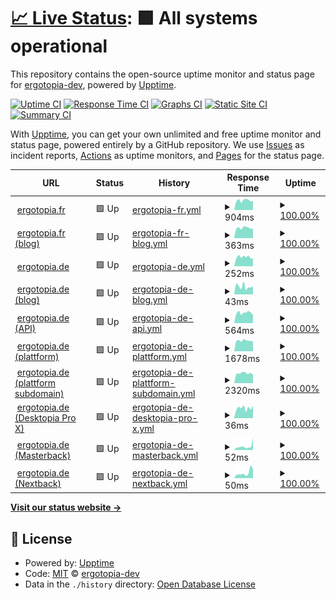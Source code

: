 # [📈 Live Status](https://status.ergotopia.de): <!--live status--> **🟩 All systems operational**

This repository contains the open-source uptime monitor and status page for [ergotopia-dev](https://status.ergotopia.de), powered by [Upptime](https://github.com/upptime/upptime).

[![Uptime CI](https://github.com/ergotopia-dev/uptime-monitor/workflows/Uptime%20CI/badge.svg)](https://github.com/ergotopia-dev/uptime-monitor/actions?query=workflow%3A%22Uptime+CI%22)
[![Response Time CI](https://github.com/ergotopia-dev/uptime-monitor/workflows/Response%20Time%20CI/badge.svg)](https://github.com/ergotopia-dev/uptime-monitor/actions?query=workflow%3A%22Response+Time+CI%22)
[![Graphs CI](https://github.com/ergotopia-dev/uptime-monitor/workflows/Graphs%20CI/badge.svg)](https://github.com/ergotopia-dev/uptime-monitor/actions?query=workflow%3A%22Graphs+CI%22)
[![Static Site CI](https://github.com/ergotopia-dev/uptime-monitor/workflows/Static%20Site%20CI/badge.svg)](https://github.com/ergotopia-dev/uptime-monitor/actions?query=workflow%3A%22Static+Site+CI%22)
[![Summary CI](https://github.com/ergotopia-dev/uptime-monitor/workflows/Summary%20CI/badge.svg)](https://github.com/ergotopia-dev/uptime-monitor/actions?query=workflow%3A%22Summary+CI%22)

With [Upptime](https://upptime.js.org), you can get your own unlimited and free uptime monitor and status page, powered entirely by a GitHub repository. We use [Issues](https://github.com/ergotopia-dev/uptime-monitor/issues) as incident reports, [Actions](https://github.com/ergotopia-dev/uptime-monitor/actions) as uptime monitors, and [Pages](https://status.ergotopia.de) for the status page.

<!--start: status pages-->
<!-- This summary is generated by Upptime (https://github.com/upptime/upptime) -->
<!-- Do not edit this manually, your changes will be overwritten -->
<!-- prettier-ignore -->
| URL | Status | History | Response Time | Uptime |
| --- | ------ | ------- | ------------- | ------ |
| <img alt="" src="https://icons.duckduckgo.com/ip3/www.ergotopia.fr.ico" height="13"> [ergotopia.fr](https://www.ergotopia.fr) | 🟩 Up | [ergotopia-fr.yml](https://github.com/ergotopia-dev/uptime-monitor/commits/HEAD/history/ergotopia-fr.yml) | <details><summary><img alt="Response time graph" src="./graphs/ergotopia-fr/response-time-week.png" height="20"> 904ms</summary><br><a href="https://status.ergotopia.de/history/ergotopia-fr"><img alt="Response time 1129" src="https://img.shields.io/endpoint?url=https%3A%2F%2Fraw.githubusercontent.com%2Fergotopia-dev%2Fuptime-monitor%2FHEAD%2Fapi%2Fergotopia-fr%2Fresponse-time.json"></a><br><a href="https://status.ergotopia.de/history/ergotopia-fr"><img alt="24-hour response time 863" src="https://img.shields.io/endpoint?url=https%3A%2F%2Fraw.githubusercontent.com%2Fergotopia-dev%2Fuptime-monitor%2FHEAD%2Fapi%2Fergotopia-fr%2Fresponse-time-day.json"></a><br><a href="https://status.ergotopia.de/history/ergotopia-fr"><img alt="7-day response time 904" src="https://img.shields.io/endpoint?url=https%3A%2F%2Fraw.githubusercontent.com%2Fergotopia-dev%2Fuptime-monitor%2FHEAD%2Fapi%2Fergotopia-fr%2Fresponse-time-week.json"></a><br><a href="https://status.ergotopia.de/history/ergotopia-fr"><img alt="30-day response time 832" src="https://img.shields.io/endpoint?url=https%3A%2F%2Fraw.githubusercontent.com%2Fergotopia-dev%2Fuptime-monitor%2FHEAD%2Fapi%2Fergotopia-fr%2Fresponse-time-month.json"></a><br><a href="https://status.ergotopia.de/history/ergotopia-fr"><img alt="1-year response time 1129" src="https://img.shields.io/endpoint?url=https%3A%2F%2Fraw.githubusercontent.com%2Fergotopia-dev%2Fuptime-monitor%2FHEAD%2Fapi%2Fergotopia-fr%2Fresponse-time-year.json"></a></details> | <details><summary><a href="https://status.ergotopia.de/history/ergotopia-fr">100.00%</a></summary><a href="https://status.ergotopia.de/history/ergotopia-fr"><img alt="All-time uptime 99.90%" src="https://img.shields.io/endpoint?url=https%3A%2F%2Fraw.githubusercontent.com%2Fergotopia-dev%2Fuptime-monitor%2FHEAD%2Fapi%2Fergotopia-fr%2Fuptime.json"></a><br><a href="https://status.ergotopia.de/history/ergotopia-fr"><img alt="24-hour uptime 100.00%" src="https://img.shields.io/endpoint?url=https%3A%2F%2Fraw.githubusercontent.com%2Fergotopia-dev%2Fuptime-monitor%2FHEAD%2Fapi%2Fergotopia-fr%2Fuptime-day.json"></a><br><a href="https://status.ergotopia.de/history/ergotopia-fr"><img alt="7-day uptime 100.00%" src="https://img.shields.io/endpoint?url=https%3A%2F%2Fraw.githubusercontent.com%2Fergotopia-dev%2Fuptime-monitor%2FHEAD%2Fapi%2Fergotopia-fr%2Fuptime-week.json"></a><br><a href="https://status.ergotopia.de/history/ergotopia-fr"><img alt="30-day uptime 99.73%" src="https://img.shields.io/endpoint?url=https%3A%2F%2Fraw.githubusercontent.com%2Fergotopia-dev%2Fuptime-monitor%2FHEAD%2Fapi%2Fergotopia-fr%2Fuptime-month.json"></a><br><a href="https://status.ergotopia.de/history/ergotopia-fr"><img alt="1-year uptime 99.90%" src="https://img.shields.io/endpoint?url=https%3A%2F%2Fraw.githubusercontent.com%2Fergotopia-dev%2Fuptime-monitor%2FHEAD%2Fapi%2Fergotopia-fr%2Fuptime-year.json"></a></details>
| <img alt="" src="https://icons.duckduckgo.com/ip3/www.ergotopia.fr.ico" height="13"> [ergotopia.fr (blog)](https://www.ergotopia.fr/blog) | 🟩 Up | [ergotopia-fr-blog.yml](https://github.com/ergotopia-dev/uptime-monitor/commits/HEAD/history/ergotopia-fr-blog.yml) | <details><summary><img alt="Response time graph" src="./graphs/ergotopia-fr-blog/response-time-week.png" height="20"> 363ms</summary><br><a href="https://status.ergotopia.de/history/ergotopia-fr-blog"><img alt="Response time 400" src="https://img.shields.io/endpoint?url=https%3A%2F%2Fraw.githubusercontent.com%2Fergotopia-dev%2Fuptime-monitor%2FHEAD%2Fapi%2Fergotopia-fr-blog%2Fresponse-time.json"></a><br><a href="https://status.ergotopia.de/history/ergotopia-fr-blog"><img alt="24-hour response time 339" src="https://img.shields.io/endpoint?url=https%3A%2F%2Fraw.githubusercontent.com%2Fergotopia-dev%2Fuptime-monitor%2FHEAD%2Fapi%2Fergotopia-fr-blog%2Fresponse-time-day.json"></a><br><a href="https://status.ergotopia.de/history/ergotopia-fr-blog"><img alt="7-day response time 363" src="https://img.shields.io/endpoint?url=https%3A%2F%2Fraw.githubusercontent.com%2Fergotopia-dev%2Fuptime-monitor%2FHEAD%2Fapi%2Fergotopia-fr-blog%2Fresponse-time-week.json"></a><br><a href="https://status.ergotopia.de/history/ergotopia-fr-blog"><img alt="30-day response time 391" src="https://img.shields.io/endpoint?url=https%3A%2F%2Fraw.githubusercontent.com%2Fergotopia-dev%2Fuptime-monitor%2FHEAD%2Fapi%2Fergotopia-fr-blog%2Fresponse-time-month.json"></a><br><a href="https://status.ergotopia.de/history/ergotopia-fr-blog"><img alt="1-year response time 400" src="https://img.shields.io/endpoint?url=https%3A%2F%2Fraw.githubusercontent.com%2Fergotopia-dev%2Fuptime-monitor%2FHEAD%2Fapi%2Fergotopia-fr-blog%2Fresponse-time-year.json"></a></details> | <details><summary><a href="https://status.ergotopia.de/history/ergotopia-fr-blog">100.00%</a></summary><a href="https://status.ergotopia.de/history/ergotopia-fr-blog"><img alt="All-time uptime 99.90%" src="https://img.shields.io/endpoint?url=https%3A%2F%2Fraw.githubusercontent.com%2Fergotopia-dev%2Fuptime-monitor%2FHEAD%2Fapi%2Fergotopia-fr-blog%2Fuptime.json"></a><br><a href="https://status.ergotopia.de/history/ergotopia-fr-blog"><img alt="24-hour uptime 100.00%" src="https://img.shields.io/endpoint?url=https%3A%2F%2Fraw.githubusercontent.com%2Fergotopia-dev%2Fuptime-monitor%2FHEAD%2Fapi%2Fergotopia-fr-blog%2Fuptime-day.json"></a><br><a href="https://status.ergotopia.de/history/ergotopia-fr-blog"><img alt="7-day uptime 100.00%" src="https://img.shields.io/endpoint?url=https%3A%2F%2Fraw.githubusercontent.com%2Fergotopia-dev%2Fuptime-monitor%2FHEAD%2Fapi%2Fergotopia-fr-blog%2Fuptime-week.json"></a><br><a href="https://status.ergotopia.de/history/ergotopia-fr-blog"><img alt="30-day uptime 99.73%" src="https://img.shields.io/endpoint?url=https%3A%2F%2Fraw.githubusercontent.com%2Fergotopia-dev%2Fuptime-monitor%2FHEAD%2Fapi%2Fergotopia-fr-blog%2Fuptime-month.json"></a><br><a href="https://status.ergotopia.de/history/ergotopia-fr-blog"><img alt="1-year uptime 99.90%" src="https://img.shields.io/endpoint?url=https%3A%2F%2Fraw.githubusercontent.com%2Fergotopia-dev%2Fuptime-monitor%2FHEAD%2Fapi%2Fergotopia-fr-blog%2Fuptime-year.json"></a></details>
| <img alt="" src="https://icons.duckduckgo.com/ip3/www.ergotopia.de.ico" height="13"> [ergotopia.de](https://www.ergotopia.de) | 🟩 Up | [ergotopia-de.yml](https://github.com/ergotopia-dev/uptime-monitor/commits/HEAD/history/ergotopia-de.yml) | <details><summary><img alt="Response time graph" src="./graphs/ergotopia-de/response-time-week.png" height="20"> 252ms</summary><br><a href="https://status.ergotopia.de/history/ergotopia-de"><img alt="Response time 1204" src="https://img.shields.io/endpoint?url=https%3A%2F%2Fraw.githubusercontent.com%2Fergotopia-dev%2Fuptime-monitor%2FHEAD%2Fapi%2Fergotopia-de%2Fresponse-time.json"></a><br><a href="https://status.ergotopia.de/history/ergotopia-de"><img alt="24-hour response time 210" src="https://img.shields.io/endpoint?url=https%3A%2F%2Fraw.githubusercontent.com%2Fergotopia-dev%2Fuptime-monitor%2FHEAD%2Fapi%2Fergotopia-de%2Fresponse-time-day.json"></a><br><a href="https://status.ergotopia.de/history/ergotopia-de"><img alt="7-day response time 252" src="https://img.shields.io/endpoint?url=https%3A%2F%2Fraw.githubusercontent.com%2Fergotopia-dev%2Fuptime-monitor%2FHEAD%2Fapi%2Fergotopia-de%2Fresponse-time-week.json"></a><br><a href="https://status.ergotopia.de/history/ergotopia-de"><img alt="30-day response time 233" src="https://img.shields.io/endpoint?url=https%3A%2F%2Fraw.githubusercontent.com%2Fergotopia-dev%2Fuptime-monitor%2FHEAD%2Fapi%2Fergotopia-de%2Fresponse-time-month.json"></a><br><a href="https://status.ergotopia.de/history/ergotopia-de"><img alt="1-year response time 1128" src="https://img.shields.io/endpoint?url=https%3A%2F%2Fraw.githubusercontent.com%2Fergotopia-dev%2Fuptime-monitor%2FHEAD%2Fapi%2Fergotopia-de%2Fresponse-time-year.json"></a></details> | <details><summary><a href="https://status.ergotopia.de/history/ergotopia-de">100.00%</a></summary><a href="https://status.ergotopia.de/history/ergotopia-de"><img alt="All-time uptime 99.97%" src="https://img.shields.io/endpoint?url=https%3A%2F%2Fraw.githubusercontent.com%2Fergotopia-dev%2Fuptime-monitor%2FHEAD%2Fapi%2Fergotopia-de%2Fuptime.json"></a><br><a href="https://status.ergotopia.de/history/ergotopia-de"><img alt="24-hour uptime 100.00%" src="https://img.shields.io/endpoint?url=https%3A%2F%2Fraw.githubusercontent.com%2Fergotopia-dev%2Fuptime-monitor%2FHEAD%2Fapi%2Fergotopia-de%2Fuptime-day.json"></a><br><a href="https://status.ergotopia.de/history/ergotopia-de"><img alt="7-day uptime 100.00%" src="https://img.shields.io/endpoint?url=https%3A%2F%2Fraw.githubusercontent.com%2Fergotopia-dev%2Fuptime-monitor%2FHEAD%2Fapi%2Fergotopia-de%2Fuptime-week.json"></a><br><a href="https://status.ergotopia.de/history/ergotopia-de"><img alt="30-day uptime 100.00%" src="https://img.shields.io/endpoint?url=https%3A%2F%2Fraw.githubusercontent.com%2Fergotopia-dev%2Fuptime-monitor%2FHEAD%2Fapi%2Fergotopia-de%2Fuptime-month.json"></a><br><a href="https://status.ergotopia.de/history/ergotopia-de"><img alt="1-year uptime 99.95%" src="https://img.shields.io/endpoint?url=https%3A%2F%2Fraw.githubusercontent.com%2Fergotopia-dev%2Fuptime-monitor%2FHEAD%2Fapi%2Fergotopia-de%2Fuptime-year.json"></a></details>
| <img alt="" src="https://icons.duckduckgo.com/ip3/www.ergotopia.de.ico" height="13"> [ergotopia.de (blog)](https://www.ergotopia.de/blog) | 🟩 Up | [ergotopia-de-blog.yml](https://github.com/ergotopia-dev/uptime-monitor/commits/HEAD/history/ergotopia-de-blog.yml) | <details><summary><img alt="Response time graph" src="./graphs/ergotopia-de-blog/response-time-week.png" height="20"> 43ms</summary><br><a href="https://status.ergotopia.de/history/ergotopia-de-blog"><img alt="Response time 404" src="https://img.shields.io/endpoint?url=https%3A%2F%2Fraw.githubusercontent.com%2Fergotopia-dev%2Fuptime-monitor%2FHEAD%2Fapi%2Fergotopia-de-blog%2Fresponse-time.json"></a><br><a href="https://status.ergotopia.de/history/ergotopia-de-blog"><img alt="24-hour response time 43" src="https://img.shields.io/endpoint?url=https%3A%2F%2Fraw.githubusercontent.com%2Fergotopia-dev%2Fuptime-monitor%2FHEAD%2Fapi%2Fergotopia-de-blog%2Fresponse-time-day.json"></a><br><a href="https://status.ergotopia.de/history/ergotopia-de-blog"><img alt="7-day response time 43" src="https://img.shields.io/endpoint?url=https%3A%2F%2Fraw.githubusercontent.com%2Fergotopia-dev%2Fuptime-monitor%2FHEAD%2Fapi%2Fergotopia-de-blog%2Fresponse-time-week.json"></a><br><a href="https://status.ergotopia.de/history/ergotopia-de-blog"><img alt="30-day response time 46" src="https://img.shields.io/endpoint?url=https%3A%2F%2Fraw.githubusercontent.com%2Fergotopia-dev%2Fuptime-monitor%2FHEAD%2Fapi%2Fergotopia-de-blog%2Fresponse-time-month.json"></a><br><a href="https://status.ergotopia.de/history/ergotopia-de-blog"><img alt="1-year response time 388" src="https://img.shields.io/endpoint?url=https%3A%2F%2Fraw.githubusercontent.com%2Fergotopia-dev%2Fuptime-monitor%2FHEAD%2Fapi%2Fergotopia-de-blog%2Fresponse-time-year.json"></a></details> | <details><summary><a href="https://status.ergotopia.de/history/ergotopia-de-blog">100.00%</a></summary><a href="https://status.ergotopia.de/history/ergotopia-de-blog"><img alt="All-time uptime 99.97%" src="https://img.shields.io/endpoint?url=https%3A%2F%2Fraw.githubusercontent.com%2Fergotopia-dev%2Fuptime-monitor%2FHEAD%2Fapi%2Fergotopia-de-blog%2Fuptime.json"></a><br><a href="https://status.ergotopia.de/history/ergotopia-de-blog"><img alt="24-hour uptime 100.00%" src="https://img.shields.io/endpoint?url=https%3A%2F%2Fraw.githubusercontent.com%2Fergotopia-dev%2Fuptime-monitor%2FHEAD%2Fapi%2Fergotopia-de-blog%2Fuptime-day.json"></a><br><a href="https://status.ergotopia.de/history/ergotopia-de-blog"><img alt="7-day uptime 100.00%" src="https://img.shields.io/endpoint?url=https%3A%2F%2Fraw.githubusercontent.com%2Fergotopia-dev%2Fuptime-monitor%2FHEAD%2Fapi%2Fergotopia-de-blog%2Fuptime-week.json"></a><br><a href="https://status.ergotopia.de/history/ergotopia-de-blog"><img alt="30-day uptime 100.00%" src="https://img.shields.io/endpoint?url=https%3A%2F%2Fraw.githubusercontent.com%2Fergotopia-dev%2Fuptime-monitor%2FHEAD%2Fapi%2Fergotopia-de-blog%2Fuptime-month.json"></a><br><a href="https://status.ergotopia.de/history/ergotopia-de-blog"><img alt="1-year uptime 99.96%" src="https://img.shields.io/endpoint?url=https%3A%2F%2Fraw.githubusercontent.com%2Fergotopia-dev%2Fuptime-monitor%2FHEAD%2Fapi%2Fergotopia-de-blog%2Fuptime-year.json"></a></details>
| <img alt="" src="https://icons.duckduckgo.com/ip3/api.ergotopia.de.ico" height="13"> [ergotopia.de (API)](https://api.ergotopia.de/check-status) | 🟩 Up | [ergotopia-de-api.yml](https://github.com/ergotopia-dev/uptime-monitor/commits/HEAD/history/ergotopia-de-api.yml) | <details><summary><img alt="Response time graph" src="./graphs/ergotopia-de-api/response-time-week.png" height="20"> 564ms</summary><br><a href="https://status.ergotopia.de/history/ergotopia-de-api"><img alt="Response time 478" src="https://img.shields.io/endpoint?url=https%3A%2F%2Fraw.githubusercontent.com%2Fergotopia-dev%2Fuptime-monitor%2FHEAD%2Fapi%2Fergotopia-de-api%2Fresponse-time.json"></a><br><a href="https://status.ergotopia.de/history/ergotopia-de-api"><img alt="24-hour response time 438" src="https://img.shields.io/endpoint?url=https%3A%2F%2Fraw.githubusercontent.com%2Fergotopia-dev%2Fuptime-monitor%2FHEAD%2Fapi%2Fergotopia-de-api%2Fresponse-time-day.json"></a><br><a href="https://status.ergotopia.de/history/ergotopia-de-api"><img alt="7-day response time 564" src="https://img.shields.io/endpoint?url=https%3A%2F%2Fraw.githubusercontent.com%2Fergotopia-dev%2Fuptime-monitor%2FHEAD%2Fapi%2Fergotopia-de-api%2Fresponse-time-week.json"></a><br><a href="https://status.ergotopia.de/history/ergotopia-de-api"><img alt="30-day response time 557" src="https://img.shields.io/endpoint?url=https%3A%2F%2Fraw.githubusercontent.com%2Fergotopia-dev%2Fuptime-monitor%2FHEAD%2Fapi%2Fergotopia-de-api%2Fresponse-time-month.json"></a><br><a href="https://status.ergotopia.de/history/ergotopia-de-api"><img alt="1-year response time 482" src="https://img.shields.io/endpoint?url=https%3A%2F%2Fraw.githubusercontent.com%2Fergotopia-dev%2Fuptime-monitor%2FHEAD%2Fapi%2Fergotopia-de-api%2Fresponse-time-year.json"></a></details> | <details><summary><a href="https://status.ergotopia.de/history/ergotopia-de-api">100.00%</a></summary><a href="https://status.ergotopia.de/history/ergotopia-de-api"><img alt="All-time uptime 99.92%" src="https://img.shields.io/endpoint?url=https%3A%2F%2Fraw.githubusercontent.com%2Fergotopia-dev%2Fuptime-monitor%2FHEAD%2Fapi%2Fergotopia-de-api%2Fuptime.json"></a><br><a href="https://status.ergotopia.de/history/ergotopia-de-api"><img alt="24-hour uptime 100.00%" src="https://img.shields.io/endpoint?url=https%3A%2F%2Fraw.githubusercontent.com%2Fergotopia-dev%2Fuptime-monitor%2FHEAD%2Fapi%2Fergotopia-de-api%2Fuptime-day.json"></a><br><a href="https://status.ergotopia.de/history/ergotopia-de-api"><img alt="7-day uptime 100.00%" src="https://img.shields.io/endpoint?url=https%3A%2F%2Fraw.githubusercontent.com%2Fergotopia-dev%2Fuptime-monitor%2FHEAD%2Fapi%2Fergotopia-de-api%2Fuptime-week.json"></a><br><a href="https://status.ergotopia.de/history/ergotopia-de-api"><img alt="30-day uptime 100.00%" src="https://img.shields.io/endpoint?url=https%3A%2F%2Fraw.githubusercontent.com%2Fergotopia-dev%2Fuptime-monitor%2FHEAD%2Fapi%2Fergotopia-de-api%2Fuptime-month.json"></a><br><a href="https://status.ergotopia.de/history/ergotopia-de-api"><img alt="1-year uptime 99.89%" src="https://img.shields.io/endpoint?url=https%3A%2F%2Fraw.githubusercontent.com%2Fergotopia-dev%2Fuptime-monitor%2FHEAD%2Fapi%2Fergotopia-de-api%2Fuptime-year.json"></a></details>
| <img alt="" src="https://icons.duckduckgo.com/ip3/plattform.ergotopia.de.ico" height="13"> [ergotopia.de (plattform)](https://plattform.ergotopia.de) | 🟩 Up | [ergotopia-de-plattform.yml](https://github.com/ergotopia-dev/uptime-monitor/commits/HEAD/history/ergotopia-de-plattform.yml) | <details><summary><img alt="Response time graph" src="./graphs/ergotopia-de-plattform/response-time-week.png" height="20"> 1678ms</summary><br><a href="https://status.ergotopia.de/history/ergotopia-de-plattform"><img alt="Response time 1658" src="https://img.shields.io/endpoint?url=https%3A%2F%2Fraw.githubusercontent.com%2Fergotopia-dev%2Fuptime-monitor%2FHEAD%2Fapi%2Fergotopia-de-plattform%2Fresponse-time.json"></a><br><a href="https://status.ergotopia.de/history/ergotopia-de-plattform"><img alt="24-hour response time 1579" src="https://img.shields.io/endpoint?url=https%3A%2F%2Fraw.githubusercontent.com%2Fergotopia-dev%2Fuptime-monitor%2FHEAD%2Fapi%2Fergotopia-de-plattform%2Fresponse-time-day.json"></a><br><a href="https://status.ergotopia.de/history/ergotopia-de-plattform"><img alt="7-day response time 1678" src="https://img.shields.io/endpoint?url=https%3A%2F%2Fraw.githubusercontent.com%2Fergotopia-dev%2Fuptime-monitor%2FHEAD%2Fapi%2Fergotopia-de-plattform%2Fresponse-time-week.json"></a><br><a href="https://status.ergotopia.de/history/ergotopia-de-plattform"><img alt="30-day response time 1645" src="https://img.shields.io/endpoint?url=https%3A%2F%2Fraw.githubusercontent.com%2Fergotopia-dev%2Fuptime-monitor%2FHEAD%2Fapi%2Fergotopia-de-plattform%2Fresponse-time-month.json"></a><br><a href="https://status.ergotopia.de/history/ergotopia-de-plattform"><img alt="1-year response time 1658" src="https://img.shields.io/endpoint?url=https%3A%2F%2Fraw.githubusercontent.com%2Fergotopia-dev%2Fuptime-monitor%2FHEAD%2Fapi%2Fergotopia-de-plattform%2Fresponse-time-year.json"></a></details> | <details><summary><a href="https://status.ergotopia.de/history/ergotopia-de-plattform">100.00%</a></summary><a href="https://status.ergotopia.de/history/ergotopia-de-plattform"><img alt="All-time uptime 100.00%" src="https://img.shields.io/endpoint?url=https%3A%2F%2Fraw.githubusercontent.com%2Fergotopia-dev%2Fuptime-monitor%2FHEAD%2Fapi%2Fergotopia-de-plattform%2Fuptime.json"></a><br><a href="https://status.ergotopia.de/history/ergotopia-de-plattform"><img alt="24-hour uptime 100.00%" src="https://img.shields.io/endpoint?url=https%3A%2F%2Fraw.githubusercontent.com%2Fergotopia-dev%2Fuptime-monitor%2FHEAD%2Fapi%2Fergotopia-de-plattform%2Fuptime-day.json"></a><br><a href="https://status.ergotopia.de/history/ergotopia-de-plattform"><img alt="7-day uptime 100.00%" src="https://img.shields.io/endpoint?url=https%3A%2F%2Fraw.githubusercontent.com%2Fergotopia-dev%2Fuptime-monitor%2FHEAD%2Fapi%2Fergotopia-de-plattform%2Fuptime-week.json"></a><br><a href="https://status.ergotopia.de/history/ergotopia-de-plattform"><img alt="30-day uptime 100.00%" src="https://img.shields.io/endpoint?url=https%3A%2F%2Fraw.githubusercontent.com%2Fergotopia-dev%2Fuptime-monitor%2FHEAD%2Fapi%2Fergotopia-de-plattform%2Fuptime-month.json"></a><br><a href="https://status.ergotopia.de/history/ergotopia-de-plattform"><img alt="1-year uptime 100.00%" src="https://img.shields.io/endpoint?url=https%3A%2F%2Fraw.githubusercontent.com%2Fergotopia-dev%2Fuptime-monitor%2FHEAD%2Fapi%2Fergotopia-de-plattform%2Fuptime-year.json"></a></details>
| <img alt="" src="https://icons.duckduckgo.com/ip3/ergotopia.partner.ergotopia.de.ico" height="13"> [ergotopia.de (plattform subdomain)](https://ergotopia.partner.ergotopia.de) | 🟩 Up | [ergotopia-de-plattform-subdomain.yml](https://github.com/ergotopia-dev/uptime-monitor/commits/HEAD/history/ergotopia-de-plattform-subdomain.yml) | <details><summary><img alt="Response time graph" src="./graphs/ergotopia-de-plattform-subdomain/response-time-week.png" height="20"> 2320ms</summary><br><a href="https://status.ergotopia.de/history/ergotopia-de-plattform-subdomain"><img alt="Response time 2320" src="https://img.shields.io/endpoint?url=https%3A%2F%2Fraw.githubusercontent.com%2Fergotopia-dev%2Fuptime-monitor%2FHEAD%2Fapi%2Fergotopia-de-plattform-subdomain%2Fresponse-time.json"></a><br><a href="https://status.ergotopia.de/history/ergotopia-de-plattform-subdomain"><img alt="24-hour response time 2008" src="https://img.shields.io/endpoint?url=https%3A%2F%2Fraw.githubusercontent.com%2Fergotopia-dev%2Fuptime-monitor%2FHEAD%2Fapi%2Fergotopia-de-plattform-subdomain%2Fresponse-time-day.json"></a><br><a href="https://status.ergotopia.de/history/ergotopia-de-plattform-subdomain"><img alt="7-day response time 2320" src="https://img.shields.io/endpoint?url=https%3A%2F%2Fraw.githubusercontent.com%2Fergotopia-dev%2Fuptime-monitor%2FHEAD%2Fapi%2Fergotopia-de-plattform-subdomain%2Fresponse-time-week.json"></a><br><a href="https://status.ergotopia.de/history/ergotopia-de-plattform-subdomain"><img alt="30-day response time 2320" src="https://img.shields.io/endpoint?url=https%3A%2F%2Fraw.githubusercontent.com%2Fergotopia-dev%2Fuptime-monitor%2FHEAD%2Fapi%2Fergotopia-de-plattform-subdomain%2Fresponse-time-month.json"></a><br><a href="https://status.ergotopia.de/history/ergotopia-de-plattform-subdomain"><img alt="1-year response time 2320" src="https://img.shields.io/endpoint?url=https%3A%2F%2Fraw.githubusercontent.com%2Fergotopia-dev%2Fuptime-monitor%2FHEAD%2Fapi%2Fergotopia-de-plattform-subdomain%2Fresponse-time-year.json"></a></details> | <details><summary><a href="https://status.ergotopia.de/history/ergotopia-de-plattform-subdomain">100.00%</a></summary><a href="https://status.ergotopia.de/history/ergotopia-de-plattform-subdomain"><img alt="All-time uptime 100.00%" src="https://img.shields.io/endpoint?url=https%3A%2F%2Fraw.githubusercontent.com%2Fergotopia-dev%2Fuptime-monitor%2FHEAD%2Fapi%2Fergotopia-de-plattform-subdomain%2Fuptime.json"></a><br><a href="https://status.ergotopia.de/history/ergotopia-de-plattform-subdomain"><img alt="24-hour uptime 100.00%" src="https://img.shields.io/endpoint?url=https%3A%2F%2Fraw.githubusercontent.com%2Fergotopia-dev%2Fuptime-monitor%2FHEAD%2Fapi%2Fergotopia-de-plattform-subdomain%2Fuptime-day.json"></a><br><a href="https://status.ergotopia.de/history/ergotopia-de-plattform-subdomain"><img alt="7-day uptime 100.00%" src="https://img.shields.io/endpoint?url=https%3A%2F%2Fraw.githubusercontent.com%2Fergotopia-dev%2Fuptime-monitor%2FHEAD%2Fapi%2Fergotopia-de-plattform-subdomain%2Fuptime-week.json"></a><br><a href="https://status.ergotopia.de/history/ergotopia-de-plattform-subdomain"><img alt="30-day uptime 100.00%" src="https://img.shields.io/endpoint?url=https%3A%2F%2Fraw.githubusercontent.com%2Fergotopia-dev%2Fuptime-monitor%2FHEAD%2Fapi%2Fergotopia-de-plattform-subdomain%2Fuptime-month.json"></a><br><a href="https://status.ergotopia.de/history/ergotopia-de-plattform-subdomain"><img alt="1-year uptime 100.00%" src="https://img.shields.io/endpoint?url=https%3A%2F%2Fraw.githubusercontent.com%2Fergotopia-dev%2Fuptime-monitor%2FHEAD%2Fapi%2Fergotopia-de-plattform-subdomain%2Fuptime-year.json"></a></details>
| <img alt="" src="https://icons.duckduckgo.com/ip3/www.ergotopia.de.ico" height="13"> [ergotopia.de (Desktopia Pro X)](https://www.ergotopia.de/ergonomie-shop/hoehenverstellbarer-schreibtisch/desktopia-pro-elektrisch-memoryschalter) | 🟩 Up | [ergotopia-de-desktopia-pro-x.yml](https://github.com/ergotopia-dev/uptime-monitor/commits/HEAD/history/ergotopia-de-desktopia-pro-x.yml) | <details><summary><img alt="Response time graph" src="./graphs/ergotopia-de-desktopia-pro-x/response-time-week.png" height="20"> 36ms</summary><br><a href="https://status.ergotopia.de/history/ergotopia-de-desktopia-pro-x"><img alt="Response time 226" src="https://img.shields.io/endpoint?url=https%3A%2F%2Fraw.githubusercontent.com%2Fergotopia-dev%2Fuptime-monitor%2FHEAD%2Fapi%2Fergotopia-de-desktopia-pro-x%2Fresponse-time.json"></a><br><a href="https://status.ergotopia.de/history/ergotopia-de-desktopia-pro-x"><img alt="24-hour response time 44" src="https://img.shields.io/endpoint?url=https%3A%2F%2Fraw.githubusercontent.com%2Fergotopia-dev%2Fuptime-monitor%2FHEAD%2Fapi%2Fergotopia-de-desktopia-pro-x%2Fresponse-time-day.json"></a><br><a href="https://status.ergotopia.de/history/ergotopia-de-desktopia-pro-x"><img alt="7-day response time 36" src="https://img.shields.io/endpoint?url=https%3A%2F%2Fraw.githubusercontent.com%2Fergotopia-dev%2Fuptime-monitor%2FHEAD%2Fapi%2Fergotopia-de-desktopia-pro-x%2Fresponse-time-week.json"></a><br><a href="https://status.ergotopia.de/history/ergotopia-de-desktopia-pro-x"><img alt="30-day response time 35" src="https://img.shields.io/endpoint?url=https%3A%2F%2Fraw.githubusercontent.com%2Fergotopia-dev%2Fuptime-monitor%2FHEAD%2Fapi%2Fergotopia-de-desktopia-pro-x%2Fresponse-time-month.json"></a><br><a href="https://status.ergotopia.de/history/ergotopia-de-desktopia-pro-x"><img alt="1-year response time 226" src="https://img.shields.io/endpoint?url=https%3A%2F%2Fraw.githubusercontent.com%2Fergotopia-dev%2Fuptime-monitor%2FHEAD%2Fapi%2Fergotopia-de-desktopia-pro-x%2Fresponse-time-year.json"></a></details> | <details><summary><a href="https://status.ergotopia.de/history/ergotopia-de-desktopia-pro-x">100.00%</a></summary><a href="https://status.ergotopia.de/history/ergotopia-de-desktopia-pro-x"><img alt="All-time uptime 100.00%" src="https://img.shields.io/endpoint?url=https%3A%2F%2Fraw.githubusercontent.com%2Fergotopia-dev%2Fuptime-monitor%2FHEAD%2Fapi%2Fergotopia-de-desktopia-pro-x%2Fuptime.json"></a><br><a href="https://status.ergotopia.de/history/ergotopia-de-desktopia-pro-x"><img alt="24-hour uptime 100.00%" src="https://img.shields.io/endpoint?url=https%3A%2F%2Fraw.githubusercontent.com%2Fergotopia-dev%2Fuptime-monitor%2FHEAD%2Fapi%2Fergotopia-de-desktopia-pro-x%2Fuptime-day.json"></a><br><a href="https://status.ergotopia.de/history/ergotopia-de-desktopia-pro-x"><img alt="7-day uptime 100.00%" src="https://img.shields.io/endpoint?url=https%3A%2F%2Fraw.githubusercontent.com%2Fergotopia-dev%2Fuptime-monitor%2FHEAD%2Fapi%2Fergotopia-de-desktopia-pro-x%2Fuptime-week.json"></a><br><a href="https://status.ergotopia.de/history/ergotopia-de-desktopia-pro-x"><img alt="30-day uptime 100.00%" src="https://img.shields.io/endpoint?url=https%3A%2F%2Fraw.githubusercontent.com%2Fergotopia-dev%2Fuptime-monitor%2FHEAD%2Fapi%2Fergotopia-de-desktopia-pro-x%2Fuptime-month.json"></a><br><a href="https://status.ergotopia.de/history/ergotopia-de-desktopia-pro-x"><img alt="1-year uptime 100.00%" src="https://img.shields.io/endpoint?url=https%3A%2F%2Fraw.githubusercontent.com%2Fergotopia-dev%2Fuptime-monitor%2FHEAD%2Fapi%2Fergotopia-de-desktopia-pro-x%2Fuptime-year.json"></a></details>
| <img alt="" src="https://icons.duckduckgo.com/ip3/www.ergotopia.de.ico" height="13"> [ergotopia.de (Masterback)](https://www.ergotopia.de/ergonomie-shop/gesund-sitzen/ergonomischer-buerostuhl/masterback) | 🟩 Up | [ergotopia-de-masterback.yml](https://github.com/ergotopia-dev/uptime-monitor/commits/HEAD/history/ergotopia-de-masterback.yml) | <details><summary><img alt="Response time graph" src="./graphs/ergotopia-de-masterback/response-time-week.png" height="20"> 52ms</summary><br><a href="https://status.ergotopia.de/history/ergotopia-de-masterback"><img alt="Response time 237" src="https://img.shields.io/endpoint?url=https%3A%2F%2Fraw.githubusercontent.com%2Fergotopia-dev%2Fuptime-monitor%2FHEAD%2Fapi%2Fergotopia-de-masterback%2Fresponse-time.json"></a><br><a href="https://status.ergotopia.de/history/ergotopia-de-masterback"><img alt="24-hour response time 170" src="https://img.shields.io/endpoint?url=https%3A%2F%2Fraw.githubusercontent.com%2Fergotopia-dev%2Fuptime-monitor%2FHEAD%2Fapi%2Fergotopia-de-masterback%2Fresponse-time-day.json"></a><br><a href="https://status.ergotopia.de/history/ergotopia-de-masterback"><img alt="7-day response time 52" src="https://img.shields.io/endpoint?url=https%3A%2F%2Fraw.githubusercontent.com%2Fergotopia-dev%2Fuptime-monitor%2FHEAD%2Fapi%2Fergotopia-de-masterback%2Fresponse-time-week.json"></a><br><a href="https://status.ergotopia.de/history/ergotopia-de-masterback"><img alt="30-day response time 40" src="https://img.shields.io/endpoint?url=https%3A%2F%2Fraw.githubusercontent.com%2Fergotopia-dev%2Fuptime-monitor%2FHEAD%2Fapi%2Fergotopia-de-masterback%2Fresponse-time-month.json"></a><br><a href="https://status.ergotopia.de/history/ergotopia-de-masterback"><img alt="1-year response time 237" src="https://img.shields.io/endpoint?url=https%3A%2F%2Fraw.githubusercontent.com%2Fergotopia-dev%2Fuptime-monitor%2FHEAD%2Fapi%2Fergotopia-de-masterback%2Fresponse-time-year.json"></a></details> | <details><summary><a href="https://status.ergotopia.de/history/ergotopia-de-masterback">100.00%</a></summary><a href="https://status.ergotopia.de/history/ergotopia-de-masterback"><img alt="All-time uptime 100.00%" src="https://img.shields.io/endpoint?url=https%3A%2F%2Fraw.githubusercontent.com%2Fergotopia-dev%2Fuptime-monitor%2FHEAD%2Fapi%2Fergotopia-de-masterback%2Fuptime.json"></a><br><a href="https://status.ergotopia.de/history/ergotopia-de-masterback"><img alt="24-hour uptime 100.00%" src="https://img.shields.io/endpoint?url=https%3A%2F%2Fraw.githubusercontent.com%2Fergotopia-dev%2Fuptime-monitor%2FHEAD%2Fapi%2Fergotopia-de-masterback%2Fuptime-day.json"></a><br><a href="https://status.ergotopia.de/history/ergotopia-de-masterback"><img alt="7-day uptime 100.00%" src="https://img.shields.io/endpoint?url=https%3A%2F%2Fraw.githubusercontent.com%2Fergotopia-dev%2Fuptime-monitor%2FHEAD%2Fapi%2Fergotopia-de-masterback%2Fuptime-week.json"></a><br><a href="https://status.ergotopia.de/history/ergotopia-de-masterback"><img alt="30-day uptime 100.00%" src="https://img.shields.io/endpoint?url=https%3A%2F%2Fraw.githubusercontent.com%2Fergotopia-dev%2Fuptime-monitor%2FHEAD%2Fapi%2Fergotopia-de-masterback%2Fuptime-month.json"></a><br><a href="https://status.ergotopia.de/history/ergotopia-de-masterback"><img alt="1-year uptime 100.00%" src="https://img.shields.io/endpoint?url=https%3A%2F%2Fraw.githubusercontent.com%2Fergotopia-dev%2Fuptime-monitor%2FHEAD%2Fapi%2Fergotopia-de-masterback%2Fuptime-year.json"></a></details>
| <img alt="" src="https://icons.duckduckgo.com/ip3/www.ergotopia.de.ico" height="13"> [ergotopia.de (Nextback)](https://www.ergotopia.de/ergonomie-shop/gesund-sitzen/ergonomischer-buerostuhl/nextback-mit-kopfstuetze) | 🟩 Up | [ergotopia-de-nextback.yml](https://github.com/ergotopia-dev/uptime-monitor/commits/HEAD/history/ergotopia-de-nextback.yml) | <details><summary><img alt="Response time graph" src="./graphs/ergotopia-de-nextback/response-time-week.png" height="20"> 50ms</summary><br><a href="https://status.ergotopia.de/history/ergotopia-de-nextback"><img alt="Response time 249" src="https://img.shields.io/endpoint?url=https%3A%2F%2Fraw.githubusercontent.com%2Fergotopia-dev%2Fuptime-monitor%2FHEAD%2Fapi%2Fergotopia-de-nextback%2Fresponse-time.json"></a><br><a href="https://status.ergotopia.de/history/ergotopia-de-nextback"><img alt="24-hour response time 85" src="https://img.shields.io/endpoint?url=https%3A%2F%2Fraw.githubusercontent.com%2Fergotopia-dev%2Fuptime-monitor%2FHEAD%2Fapi%2Fergotopia-de-nextback%2Fresponse-time-day.json"></a><br><a href="https://status.ergotopia.de/history/ergotopia-de-nextback"><img alt="7-day response time 50" src="https://img.shields.io/endpoint?url=https%3A%2F%2Fraw.githubusercontent.com%2Fergotopia-dev%2Fuptime-monitor%2FHEAD%2Fapi%2Fergotopia-de-nextback%2Fresponse-time-week.json"></a><br><a href="https://status.ergotopia.de/history/ergotopia-de-nextback"><img alt="30-day response time 40" src="https://img.shields.io/endpoint?url=https%3A%2F%2Fraw.githubusercontent.com%2Fergotopia-dev%2Fuptime-monitor%2FHEAD%2Fapi%2Fergotopia-de-nextback%2Fresponse-time-month.json"></a><br><a href="https://status.ergotopia.de/history/ergotopia-de-nextback"><img alt="1-year response time 249" src="https://img.shields.io/endpoint?url=https%3A%2F%2Fraw.githubusercontent.com%2Fergotopia-dev%2Fuptime-monitor%2FHEAD%2Fapi%2Fergotopia-de-nextback%2Fresponse-time-year.json"></a></details> | <details><summary><a href="https://status.ergotopia.de/history/ergotopia-de-nextback">100.00%</a></summary><a href="https://status.ergotopia.de/history/ergotopia-de-nextback"><img alt="All-time uptime 100.00%" src="https://img.shields.io/endpoint?url=https%3A%2F%2Fraw.githubusercontent.com%2Fergotopia-dev%2Fuptime-monitor%2FHEAD%2Fapi%2Fergotopia-de-nextback%2Fuptime.json"></a><br><a href="https://status.ergotopia.de/history/ergotopia-de-nextback"><img alt="24-hour uptime 100.00%" src="https://img.shields.io/endpoint?url=https%3A%2F%2Fraw.githubusercontent.com%2Fergotopia-dev%2Fuptime-monitor%2FHEAD%2Fapi%2Fergotopia-de-nextback%2Fuptime-day.json"></a><br><a href="https://status.ergotopia.de/history/ergotopia-de-nextback"><img alt="7-day uptime 100.00%" src="https://img.shields.io/endpoint?url=https%3A%2F%2Fraw.githubusercontent.com%2Fergotopia-dev%2Fuptime-monitor%2FHEAD%2Fapi%2Fergotopia-de-nextback%2Fuptime-week.json"></a><br><a href="https://status.ergotopia.de/history/ergotopia-de-nextback"><img alt="30-day uptime 100.00%" src="https://img.shields.io/endpoint?url=https%3A%2F%2Fraw.githubusercontent.com%2Fergotopia-dev%2Fuptime-monitor%2FHEAD%2Fapi%2Fergotopia-de-nextback%2Fuptime-month.json"></a><br><a href="https://status.ergotopia.de/history/ergotopia-de-nextback"><img alt="1-year uptime 100.00%" src="https://img.shields.io/endpoint?url=https%3A%2F%2Fraw.githubusercontent.com%2Fergotopia-dev%2Fuptime-monitor%2FHEAD%2Fapi%2Fergotopia-de-nextback%2Fuptime-year.json"></a></details>

<!--end: status pages-->

[**Visit our status website →**](https://status.ergotopia.de)

## 📄 License

- Powered by: [Upptime](https://github.com/upptime/upptime)
- Code: [MIT](./LICENSE) © [ergotopia-dev](https://status.ergotopia.de)
- Data in the `./history` directory: [Open Database License](https://opendatacommons.org/licenses/odbl/1-0/)
